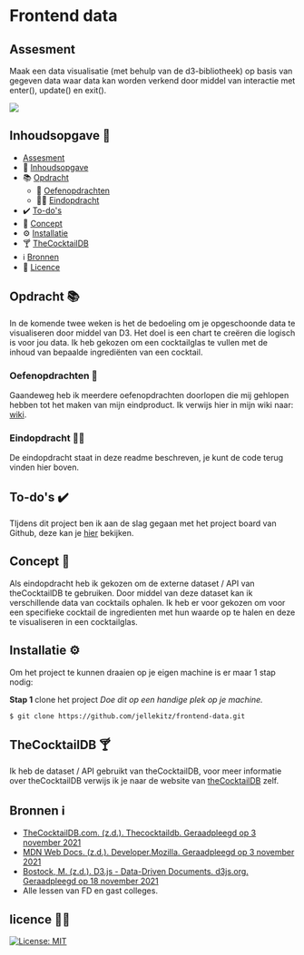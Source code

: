 # Frontend data

## Assesment
Maak een data visualisatie (met behulp van de d3-bibliotheek) op basis van gegeven data waar data kan worden verkend door middel van interactie met enter(), update() en exit().

<img src="https://user-images.githubusercontent.com/15923433/142188912-9763b9de-a033-44d2-a325-34935f24ce33.png" />

## Inhoudsopgave 📑

* [Assesment](#assesment)
* 📑 [Inhoudsopgave](#inhoudsopgave)
* 📚 [Opdracht](#opdracht)
  * 📝 [Oefenopdrachten](#oefenopdrachten)
  * 👨‍🎓 [Eindopdracht](#eindopdracht)
* ✔️ [To-do's](#to-do's)
* 📕 [Concept](#concept)
* ⚙️ [Installatie](#installatie)
* 🍸 [TheCocktailDB](#theCocktailDB)
* ℹ️ [Bronnen](#bronnen)
* 👮‍ [Licence](#licence)

## Opdracht 📚
In de komende twee weken is het de bedoeling om je opgeschoonde data te visualiseren door middel van D3. Het doel is een chart te creëren die logisch is voor jou data. Ik heb gekozen om een cocktailglas te vullen met de inhoud van bepaalde ingrediënten van een cocktail.

### Oefenopdrachten 📝
Gaandeweg heb ik meerdere oefenopdrachten doorlopen die mij gehlopen hebben tot het maken van mijn eindproduct. Ik verwijs hier in mijn wiki naar: [wiki](https://github.com/jellekitz/frontend-data/wiki).

### Eindopdracht 👨‍🎓
De eindopdracht staat in deze readme beschreven, je kunt de code terug vinden hier boven.

## To-do's ✔️
TIjdens dit project ben ik aan de slag gegaan met het project board van Github, deze kan je [hier](https://github.com/jellekitz/frontend-data/projects/1) bekijken.

## Concept 📕
Als eindopdracht heb ik gekozen om de externe dataset / API van theCocktailDB te gebruiken. Door middel van deze dataset kan ik verschillende data van cocktails ophalen. Ik heb er voor gekozen om voor een specifieke cocktail de ingredienten met hun waarde op te halen en deze te visualiseren in een cocktailglas.

## Installatie ⚙️
Om het project te kunnen draaien op je eigen machine is er maar 1 stap nodig:

**Stap 1** clone het project
_Doe dit op een handige plek op je machine._

```
$ git clone https://github.com/jellekitz/frontend-data.git
```

## TheCocktailDB 🍸
Ik heb de dataset / API gebruikt van theCocktailDB, voor meer informatie over theCocktailDB verwijs ik je naar de website van [theCocktailDB](https://www.thecocktaildb.com/) zelf.

## Bronnen ℹ️
* [TheCocktailDB.com. (z.d.). Thecocktaildb. Geraadpleegd op 3 november 2021](https://www.thecocktaildb.com/)
* [MDN Web Docs. (z.d.). Developer.Mozilla. Geraadpleegd op 3 november 2021](https://developer.mozilla.org/en-US/)
* [Bostock, M. (z.d.). D3.js - Data-Driven Documents. d3js.org. Geraadpleegd op 18 november 2021](https://d3js.org/)
* Alle lessen van FD en gast colleges.

## licence 👮‍♂️

[![License: MIT](https://img.shields.io/badge/License-MIT-yellow.svg)](https://opensource.org/licenses/MIT)

